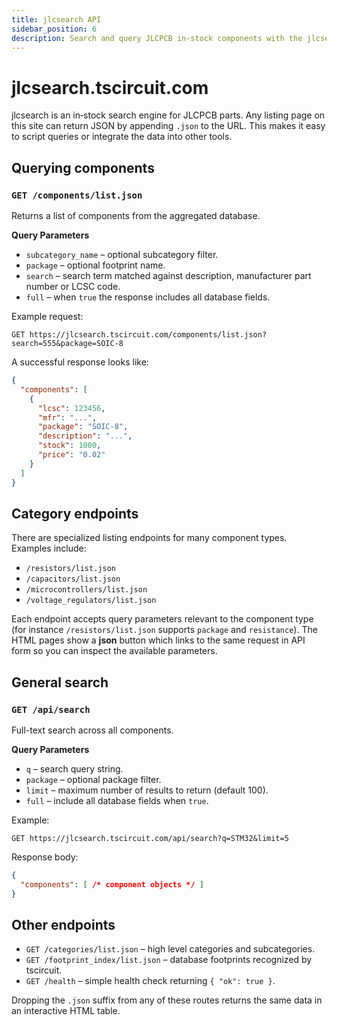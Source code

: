 ```yaml
---
title: jlcsearch API
sidebar_position: 6
description: Search and query JLCPCB in-stock components with the jlcsearch JSON API for scripting and integration.
---
```


# jlcsearch.tscircuit.com

jlcsearch is an in‑stock search engine for JLCPCB parts. Any listing page on
this site can return JSON by appending `.json` to the URL. This makes it easy to
script queries or integrate the data into other tools.

## Querying components

### `GET /components/list.json`

Returns a list of components from the aggregated database.

**Query Parameters**

- `subcategory_name` – optional subcategory filter.
- `package` – optional footprint name.
- `search` – search term matched against description, manufacturer part number or LCSC code.
- `full` – when `true` the response includes all database fields.

Example request:

```http
GET https://jlcsearch.tscircuit.com/components/list.json?search=555&package=SOIC-8
```

A successful response looks like:

```json
{
  "components": [
    {
      "lcsc": 123456,
      "mfr": "...",
      "package": "SOIC-8",
      "description": "...",
      "stock": 1000,
      "price": "0.02"
    }
  ]
}
```

## Category endpoints

There are specialized listing endpoints for many component types. Examples
include:

- `/resistors/list.json`
- `/capacitors/list.json`
- `/microcontrollers/list.json`
- `/voltage_regulators/list.json`

Each endpoint accepts query parameters relevant to the component type (for
instance `/resistors/list.json` supports `package` and `resistance`). The HTML
pages show a **json** button which links to the same request in API form so you
can inspect the available parameters.

## General search

### `GET /api/search`

Full-text search across all components.

**Query Parameters**

- `q` – search query string.
- `package` – optional package filter.
- `limit` – maximum number of results to return (default 100).
- `full` – include all database fields when `true`.

Example:

```http
GET https://jlcsearch.tscircuit.com/api/search?q=STM32&limit=5
```

Response body:

```json
{
  "components": [ /* component objects */ ]
}
```

## Other endpoints

- `GET /categories/list.json` – high level categories and subcategories.
- `GET /footprint_index/list.json` – database footprints recognized by tscircuit.
- `GET /health` – simple health check returning `{ "ok": true }`.

Dropping the `.json` suffix from any of these routes returns the same data in an
interactive HTML table.
